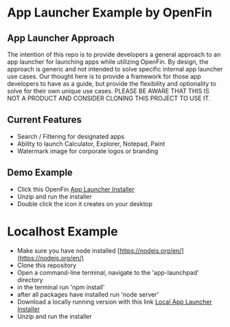 # App Launcher Example by OpenFin

## App Launcher Approach
The intention of this repo is to provide developers a general approach to an app launcher for launching apps while utilizing OpenFin. By design, the approach is generic and not intended to solve specific internal app launcher use cases. Our thought here is to provide a framework for those app developers to have as a guide, but provide the flexibility and optionality to solve for their own unique use cases. PLEASE BE AWARE THAT THIS IS NOT A PRODUCT AND CONSIDER CLONING THIS PROJECT TO USE IT. 

## Current Features
* Search / Filtering for designated apps
* Ability to launch Calculator, Explorer, Notepad, Paint
* Watermark image for corporate logos or branding

## Demo Example
* Click this OpenFin [App Launcher Installer](https://dl.openfin.co/services/download?fileName=app-launchpad&config=http://openfin.github.io/app-launchpad/app.json)
* Unzip and run the installer
* Double click the icon it creates on your desktop

# Localhost Example
* Make sure you have node installed [https://nodejs.org/en/](https://nodejs.org/en/)
* Clone this repository
* Open a command-line terminal, navigate to the 'app-launchpad' directory
* in the terminal run 'npm install'
* after all packages have installed run 'node server'
* Download a locally running version with this link [Local App Launcher Installer](https://dl.openfin.co/services/download?fileName=app-launchpad-local&config=http://localhost:5000/app_local.json)
* Unzip and run the installer
